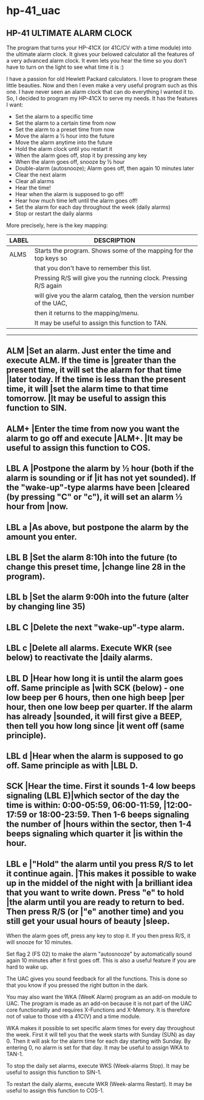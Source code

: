 # hp-41_uac

## HP-41 ULTIMATE ALARM CLOCK

The program that turns your HP-41CX (or 41C/CV with a time module) into
the ultimate alarm clock. It gives your belowed calculator all the
features of a very advanced alarm clock. It even lets you hear the time so
you don't have to turn on the light to see what time it is :)

I have a passion for old Hewlett Packard calculators. I love to program
these little beauties. Now and then I even make a very useful program
such as this one. I have never seen an alarm clock that can do everything
I wanted it to. So, I decided to program my HP-41CX to serve my needs. It
has the features I want:

* Set the alarm to a specific time
* Set the alarm to a certain time from now
* Set the alarm to a preset time from now
* Move the alarm a ½ hour into the future
* Move the alarm anytime into the future
* Hold the alarm clock until you restart it
* When the alarm goes off, stop it by pressing any key
* When the alarm goes off, snooze by ½ hour
* Double-alarm (autosnooze); Alarm goes off, then again 10 minutes later
* Clear the next alarm
* Clear all alarms
* Hear the time!
* Hear when the alarm is supposed to go off!
* Hear how much time left until the alarm goes off!
* Set the alarm for each day throughout the week (daily alarms)
* Stop or restart the daily alarms

More precisely, here is the key mapping:

LABEL  |DESCRIPTION
-------|-----------
ALMS   |Starts the program. Shows some of the mapping for the top keys so
       |that you don't have to remember this list. 
       |Pressing R/S will give you the running clock. Pressing R/S again
       |will give you the alarm catalog, then the version number of the UAC,
       |then it returns to the mapping/menu.
       |It may be useful to assign this function to TAN.
---------------------------------------------------------------------------
ALM    |Set an alarm. Just enter the time and execute ALM. If the time is
       |greater than the present time, it will set the alarm for that time
       |later today. If the time is less than the present time, it will
       |set the alarm time to that time tomorrow.
       |It may be useful to assign this function to SIN.
---------------------------------------------------------------------------
ALM+   |Enter the time from now you want the alarm to go off and execute
       |ALM+.
       |It may be useful to assign this function to COS.
---------------------------------------------------------------------------
LBL A  |Postpone the alarm by ½ hour (both if the alarm is sounding or if
       |it has not yet sounded). If the "wake-up"-type alarms have been
       |cleared (by pressing "C" or "c"), it will set an alarm ½ hour from
       |now.
---------------------------------------------------------------------------
LBL a  |As above, but postpone the alarm by the amount you enter.
---------------------------------------------------------------------------
LBL B  |Set the alarm 8:10h into the future (to change this preset time,
       |change line 28 in the program).
---------------------------------------------------------------------------
LBL b  |Set the alarm 9:00h into the future (alter by changing line 35)
---------------------------------------------------------------------------
LBL C  |Delete the next "wake-up"-type alarm.
---------------------------------------------------------------------------
LBL c  |Delete all alarms. Execute WKR (see below) to reactivate the 
       |daily alarms.
---------------------------------------------------------------------------
LBL D  |Hear how long it is until the alarm goes off. Same principle as
       |with SCK (below) - one low beep per 6 hours, then one high beep
       |per hour, then one low beep per quarter. If the alarm has already 
       |sounded, it will first give a BEEP, then tell you how long since
       |it went off (same principle).
---------------------------------------------------------------------------
LBL d  |Hear when the alarm is supposed to go off. Same principle as with
       |LBL D.
---------------------------------------------------------------------------
SCK    |Hear the time. First it sounds 1-4 low beeps signaling
(LBL E)|which sector of the day the time is within: 0:00-05:59, 06:00-11:59,
       |12:00-17:59 or 18:00-23:59. Then 1-6 beeps signaling the number of
       |hours within the sector, then 1-4 beeps signaling which quarter it
       |is within the hour.
---------------------------------------------------------------------------
LBL e  |"Hold" the alarm until you press R/S to let it continue again.
       |This makes it possible to wake up in the middel of the night with
       |a brilliant idea that you want to write down. Press "e" to hold
       |the alarm until you are ready to return to bed. Then press R/S (or
       |"e" another time) and you still get your usual hours of beauty
       |sleep.
---------------------------------------------------------------------------

When the alarm goes off, press any key to stop it. If you then press R/S,
it will snooze for 10 minutes.

Set flag 2 (FS 02) to make the alarm "autosnooze" by automatically sound
again 10 minutes after it first goes off. This is also a useful feature if
you are hard to wake up.

The UAC gives you sound feedback for all the functions. This is done so
that you know if you pressed the right button in the dark.

You may also want the WKA (WeeK Alarm) program as an add-on module to UAC.
The program is made as an add-on because it is not part of the UAC core
functionality and requires X-Functions and X-Memory. It is therefore not
of value to those vith a 41C(V) and a time module.

WKA makes it possible to set specific alarm times for every day throughout
the week. First it will tell you that the week starts with Sunday (SUN) as
day 0. Then it will ask for the alarm time for each day starting with
Sunday. By entering 0, no alarm is set for that day. It may be useful to
assign WKA to TAN-1.

To stop the daily set alarms, execute WKS (Week-alarms Stop). It may be
useful to assign this function to SIN-1.

To restart the daily alarms, execute WKR (Week-alarms Restart). It may be
useful to assign this function to COS-1.
